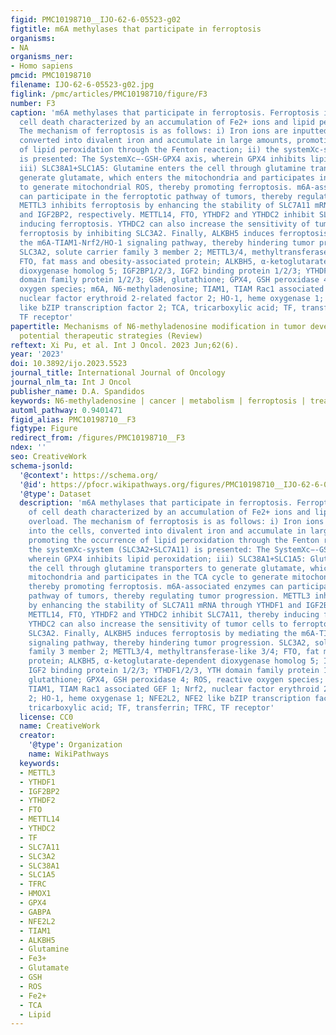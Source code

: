 ```yaml
---
figid: PMC10198710__IJO-62-6-05523-g02
figtitle: m6A methylases that participate in ferroptosis
organisms:
- NA
organisms_ner:
- Homo sapiens
pmcid: PMC10198710
filename: IJO-62-6-05523-g02.jpg
figlink: /pmc/articles/PMC10198710/figure/F3
number: F3
caption: 'm6A methylases that participate in ferroptosis. Ferroptosis is a form of
  cell death characterized by an accumulation of Fe2+ ions and lipid peroxide overload.
  The mechanism of ferroptosis is as follows: i) Iron ions are inputted into the cells,
  converted into divalent iron and accumulate in large amounts, promoting the occurrence
  of lipid peroxidation through the Fenton reaction; ii) the systemXc-system (SLC3A2+SLC7A11)
  is presented: The SystemXc−-GSH-GPX4 axis, wherein GPX4 inhibits lipid peroxidation;
  iii) SLC38A1+SLC1A5: Glutamine enters the cell through glutamine transporters to
  generate glutamate, which enters the mitochondria and participates in the TCA cycle
  to generate mitochondrial ROS, thereby promoting ferroptosis. m6A-associated enzymes
  can participate in the ferroptotic pathway of tumors, thereby regulating tumor progression.
  METTL3 inhibits ferroptosis by enhancing the stability of SLC7A11 mRNA through YTHDF1
  and IGF2BP2, respectively. METTL14, FTO, YTHDF2 and YTHDC2 inhibit SLC7A11, thereby
  inducing ferroptosis. YTHDC2 can also increase the sensitivity of tumor cells to
  ferroptosis by inhibiting SLC3A2. Finally, ALKBH5 induces ferroptosis by mediating
  the m6A-TIAM1-Nrf2/HO-1 signaling pathway, thereby hindering tumor progression.
  SLC3A2, solute carrier family 3 member 2; METTL3/4, methyltransferase-like 3/4;
  FTO, fat mass and obesity-associated protein; ALKBH5, α-ketoglutarate-dependent
  dioxygenase homolog 5; IGF2BP1/2/3, IGF2 binding protein 1/2/3; YTHDF1/2/3, YTH
  domain family protein 1/2/3; GSH, glutathione; GPX4, GSH peroxidase 4; ROS, reactive
  oxygen species; m6A, N6-methyladenosine; TIAM1, TIAM Rac1 associated GEF 1; Nrf2,
  nuclear factor erythroid 2-related factor 2; HO-1, heme oxygenase 1; NFE2L2, NFE2
  like bZIP transcription factor 2; TCA, tricarboxylic acid; TF, transferrin; TFRC,
  TF receptor'
papertitle: Mechanisms of N6-methyladenosine modification in tumor development and
  potential therapeutic strategies (Review)
reftext: Xi Pu, et al. Int J Oncol. 2023 Jun;62(6).
year: '2023'
doi: 10.3892/ijo.2023.5523
journal_title: International Journal of Oncology
journal_nlm_ta: Int J Oncol
publisher_name: D.A. Spandidos
keywords: N6-methyladenosine | cancer | metabolism | ferroptosis | treatment
automl_pathway: 0.9401471
figid_alias: PMC10198710__F3
figtype: Figure
redirect_from: /figures/PMC10198710__F3
ndex: ''
seo: CreativeWork
schema-jsonld:
  '@context': https://schema.org/
  '@id': https://pfocr.wikipathways.org/figures/PMC10198710__IJO-62-6-05523-g02.html
  '@type': Dataset
  description: 'm6A methylases that participate in ferroptosis. Ferroptosis is a form
    of cell death characterized by an accumulation of Fe2+ ions and lipid peroxide
    overload. The mechanism of ferroptosis is as follows: i) Iron ions are inputted
    into the cells, converted into divalent iron and accumulate in large amounts,
    promoting the occurrence of lipid peroxidation through the Fenton reaction; ii)
    the systemXc-system (SLC3A2+SLC7A11) is presented: The SystemXc−-GSH-GPX4 axis,
    wherein GPX4 inhibits lipid peroxidation; iii) SLC38A1+SLC1A5: Glutamine enters
    the cell through glutamine transporters to generate glutamate, which enters the
    mitochondria and participates in the TCA cycle to generate mitochondrial ROS,
    thereby promoting ferroptosis. m6A-associated enzymes can participate in the ferroptotic
    pathway of tumors, thereby regulating tumor progression. METTL3 inhibits ferroptosis
    by enhancing the stability of SLC7A11 mRNA through YTHDF1 and IGF2BP2, respectively.
    METTL14, FTO, YTHDF2 and YTHDC2 inhibit SLC7A11, thereby inducing ferroptosis.
    YTHDC2 can also increase the sensitivity of tumor cells to ferroptosis by inhibiting
    SLC3A2. Finally, ALKBH5 induces ferroptosis by mediating the m6A-TIAM1-Nrf2/HO-1
    signaling pathway, thereby hindering tumor progression. SLC3A2, solute carrier
    family 3 member 2; METTL3/4, methyltransferase-like 3/4; FTO, fat mass and obesity-associated
    protein; ALKBH5, α-ketoglutarate-dependent dioxygenase homolog 5; IGF2BP1/2/3,
    IGF2 binding protein 1/2/3; YTHDF1/2/3, YTH domain family protein 1/2/3; GSH,
    glutathione; GPX4, GSH peroxidase 4; ROS, reactive oxygen species; m6A, N6-methyladenosine;
    TIAM1, TIAM Rac1 associated GEF 1; Nrf2, nuclear factor erythroid 2-related factor
    2; HO-1, heme oxygenase 1; NFE2L2, NFE2 like bZIP transcription factor 2; TCA,
    tricarboxylic acid; TF, transferrin; TFRC, TF receptor'
  license: CC0
  name: CreativeWork
  creator:
    '@type': Organization
    name: WikiPathways
  keywords:
  - METTL3
  - YTHDF1
  - IGF2BP2
  - YTHDF2
  - FTO
  - METTL14
  - YTHDC2
  - TF
  - SLC7A11
  - SLC3A2
  - SLC38A1
  - SLC1A5
  - TFRC
  - HMOX1
  - GPX4
  - GABPA
  - NFE2L2
  - TIAM1
  - ALKBH5
  - Glutamine
  - Fe3+
  - Glutamate
  - GSH
  - ROS
  - Fe2+
  - TCA
  - Lipid
---
```

